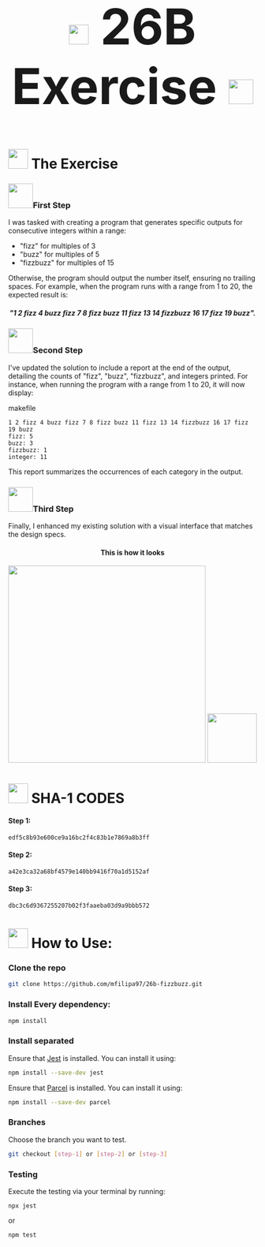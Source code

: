 <h1 align="center" id="mfilipa97-title" style="font-size: 100px; text-decoration: none;"> <img src= "https://media.giphy.com/media/k6SmJDWCRopihmwnxw/giphy.gif?cid=790b7611q3547c4h1v5l2xtxypp9v9hbkh58znlcqafrzu2a&ep=v1_stickers_search&rid=giphy.gif&ct=s" width="40"> 26B Exercise <img src= "https://media.giphy.com/media/zhYSVCirREeIZtONCI/giphy.gif?cid=790b7611oqc7jyhnq3felvl1xf0inw441msu3oturnpjth5p&ep=v1_stickers_search&rid=giphy.gif&ct=s" width="50"> </h1>

<h1><img src="https://media.giphy.com/media/H1jSPXCJmo8AZi3gdP/giphy.gif?cid=790b7611ufzzj5bvdkeklf6rkocmxjwihzoej6sbadtcwbg1&ep=v1_stickers_search&rid=giphy.gif&ct=s" width="40"> The Exercise</h1>

<h3><img src="https://media.giphy.com/media/WnoL3TgjKJuDEgaPfI/giphy.gif?cid=790b7611owtnobng9dt4yi6bj14jsc80ksc38mx52lmqaed6&ep=v1_stickers_search&rid=giphy.gif&ct=s" width="50">First Step</h3>
I was tasked with creating a program that generates specific outputs for consecutive integers within a range:

  * "fizz" for multiples of 3
  * "buzz" for multiples of 5
  * "fizzbuzz" for multiples of 15
    
Otherwise, the program should output the number itself, ensuring no trailing spaces. For example, when the program runs with a range from 1 to 20, the expected result is: 
<h5 align="center" style="bold"> "1 2 fizz 4 buzz fizz 7 8 fizz buzz 11 fizz 13 14 fizzbuzz 16 17 fizz 19 buzz".</h5>

<h3><img src="https://media.giphy.com/media/v1.Y2lkPTc5MGI3NjExOWF6eXh1Z2JlamVvOHQ3NWVmNGdmOGcyMDV6dWJ1NGp3dXhhdWF3diZlcD12MV9zdGlja2Vyc19zZWFyY2gmY3Q9dHM/6GQ8okFH2f35Z56NVo/giphy.gif"width="50">Second Step</h3>
I've updated the solution to include a report at the end of the output, detailing the counts of "fizz", "buzz", "fizzbuzz", and integers printed. For instance, when running the program with a range from 1 to 20, it will now display:

makefile

    1 2 fizz 4 buzz fizz 7 8 fizz buzz 11 fizz 13 14 fizzbuzz 16 17 fizz 19 buzz
    fizz: 5
    buzz: 3
    fizzbuzz: 1
    integer: 11

This report summarizes the occurrences of each category in the output.

<h3><img src="https://media.giphy.com/media/V1N1BZLho3ndGDBNpi/giphy.gif" width="50">Third Step</h3>
Finally, I enhanced my existing solution with a visual interface that matches the design specs.
<h4 align="center"> This is how it looks </h4>
<p align="center">
  <img src="https://i.ibb.co/cvwfSPY/Captura-de-ecr-2024-02-12-s-13-21-47.png" width="400px">
  <img src="https://i.ibb.co/X7XXc2q/Captura-de-ecr-2024-02-12-s-13-21-40.png" width="100px">
</p>

<h1> <img src="https://media.giphy.com/media/v1.Y2lkPTc5MGI3NjExOHNxM25yZzcxYmJkdTR3MnpnN2plbDZtNGwxZXg5dHdzYjV3YTZ5eCZlcD12MV9zdGlja2Vyc19zZWFyY2gmY3Q9cw/UVG0BN8TOMKkPOJS6e/giphy.gif" width="40"> SHA-1 CODES</h1>
<h4>Step 1:</h4> 
  
    edf5c8b93e600ce9a16bc2f4c83b1e7869a8b3ff

<h4>Step 2:</h4>

    a42e3ca32a68bf4579e140bb9416f70a1d5152af

<h4>Step 3:</h4>

    dbc3c6d9367255207b02f3faaeba03d9a9bbb572


<h1> <img src="https://media.giphy.com/media/v1.Y2lkPTc5MGI3NjExYTc3Y3k1eGUwamFjNHpzNzUyaThqY3ZxajJ3ZXFyc2czYzd6cGo3YiZlcD12MV9zdGlja2Vyc19zZWFyY2gmY3Q9cw/IdyAQJVN2kVPNUrojM/giphy.gif" width="40"> How to Use:</h1>

 <h3> Clone the repo </h3>
 
```bash
git clone https://github.com/mfilipa97/26b-fizzbuzz.git
```
### Install Every dependency:
```bash
npm install
```
### Install separated
Ensure that [Jest](https://jestjs.io/docs/getting-started) is installed. You can install it using:

```bash
npm install --save-dev jest
```
Ensure that [Parcel](https://parceljs.org/getting-started/webapp/) is installed. You can install it using:
```bash
npm install --save-dev parcel
```
### Branches
Choose the branch you want to test.
```bash
git checkout [step-1] or [step-2] or [step-3]
```

<h3>Testing</h3>

<p>Execute the testing via your terminal by running:</p>

```bash:
npx jest  
```
or
```bash:
npm test 
```
